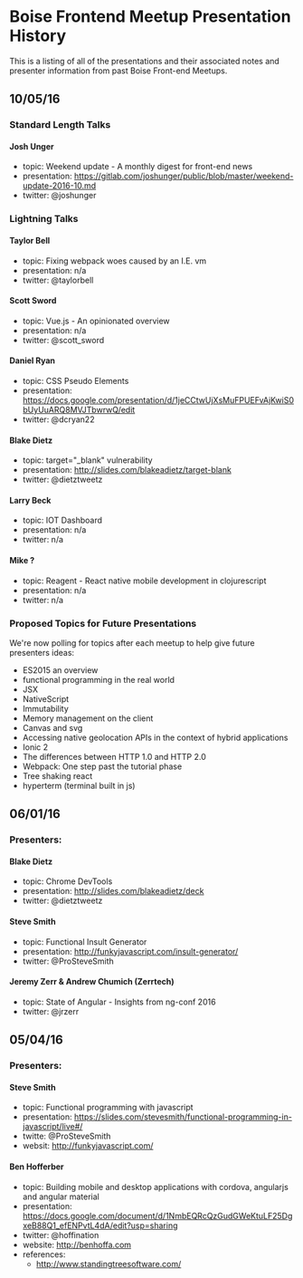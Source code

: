 # Boise Frontend Meetup Presentation History

This is a listing of all of the presentations and their associated notes and presenter information from past Boise Front-end Meetups.

## 10/05/16

### Standard Length Talks

#### Josh Unger

- topic: Weekend update - A monthly digest for front-end news
- presentation: https://gitlab.com/joshunger/public/blob/master/weekend-update-2016-10.md
- twitter: @joshunger

### Lightning Talks

#### Taylor Bell

- topic: Fixing webpack woes caused by an I.E. vm
- presentation: n/a
- twitter: @taylorbell

#### Scott Sword

- topic: Vue.js - An opinionated overview
- presentation: n/a
- twitter: @scott_sword

#### Daniel Ryan

- topic: CSS Pseudo Elements
- presentation: https://docs.google.com/presentation/d/1jeCCtwUjXsMuFPUEFvAjKwiS0bUyUuARQ8MVJTbwrwQ/edit
- twitter: @dcryan22

#### Blake Dietz

- topic: target="_blank" vulnerability
- presentation: http://slides.com/blakeadietz/target-blank
- twitter: @dietztweetz

#### Larry Beck

- topic: IOT Dashboard
- presentation: n/a
- twitter: n/a

#### Mike ?

- topic: Reagent - React native mobile development in clojurescript
- presentation: n/a
- twitter: n/a

### Proposed Topics for Future Presentations

We're now polling for topics after each meetup to help give future presenters ideas:

- ES2015 an overview
- functional programming in the real world
- JSX
- NativeScript
- Immutability
- Memory management on the client
- Canvas and svg
- Accessing native geolocation APIs in the context of hybrid applications
- Ionic 2
- The differences between HTTP 1.0 and HTTP 2.0
- Webpack: One step past the tutorial phase
- Tree shaking
 react
- hyperterm (terminal built in js) 

## 06/01/16

### Presenters:

#### Blake Dietz

- topic: Chrome DevTools
- presentation: http://slides.com/blakeadietz/deck
- twitter: @dietztweetz

#### Steve Smith

- topic: Functional Insult Generator
- presentation: http://funkyjavascript.com/insult-generator/
- twitter: @ProSteveSmith

#### Jeremy Zerr & Andrew Chumich (Zerrtech)

- topic: State of Angular - Insights from ng-conf 2016
- twitter: @jrzerr

## 05/04/16

### Presenters:

#### Steve Smith

- topic: Functional programming with javascript
- presentation: https://slides.com/stevesmith/functional-programming-in-javascript/live#/
- twitte: @ProSteveSmith
- websit: http://funkyjavascript.com/

#### Ben Hofferber

- topic: Building mobile and desktop applications with cordova, angularjs and angular material
- presentation: https://docs.google.com/document/d/1NmbEQRcQzGudGWeKtuLF25DgxeB88Q1_efENPvtL4dA/edit?usp=sharing
- twitter: @hoffination
- website: http://benhoffa.com 
- references: 
  - http://www.standingtreesoftware.com/ 



